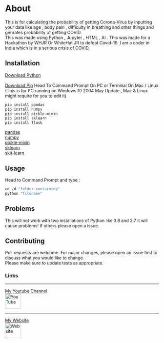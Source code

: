 # About

This is for calculating the probability of getting Corona-Virus by inputting your data like age , body pain , difficulty in breathing and other things and genrates probability of getting COVID.  
This was made using Python , Jupyter , HTML , AI . This was made for a Hackathon by WHJR Or WhiteHat JR to defeat Covid-19\. I am a coder in India which is in a serious crisis of COVID.

## Installation

[Download Python](https://www.python.org/downloads/)  
<br>
[Download Pip](https://pip.pypa.io/en/stable/installing/) 
Head To Command Prompt On PC or Terminal On Mac / Linux (This is for PC running on Windows 10 2004 May Update , Mac & Linux might require for you to edit it)

```python 
pip install pandas 
pip install numpy
pip install pickle-mixin 
pip install sklearn
pip install flask 
```

[pandas](https://pypi.org/project/pandas/)  
[numpy](https://pypi.org/project/numpy/)  
[pickle-mixin](https://pypi.org/project/pickle-mixin/)  
[sklearn](https://pypi.org/project/sklearn/)  
[skit-learn](https://pypi.org/project/scikit-learn/)  

## Usage

Head to Command Prompt and type :  

```python 
cd /d "folder-containing"
python "filename"
``` 

## Problems

This will not work with two installations of Python like 3.8 and 2.7 it will cause problems! If others please open a issue.

## Contributing

Pull requests are welcome. For major changes, please open an issue first to discuss what you would like to change.  
Please make sure to update tests as appropriate.

### Links

* * *

<a href="https://www.youtube.com/channel/UCdfaHl9USu-J-kp4Bj_7J2Q">
   My Youtube Channel
   <br>
   <img src="https://seeklogo.net/wp-content/uploads/2016/06/YouTube-icon.png" width="50" height="50" alt="YouTube">
 </a>
<br>
<hr>
 <a href="https://palashwhjr.wordpress.com">
   My Website
   <br>
   <img src="https://www.flaticon.com/svg/static/icons/svg/558/558593.svg"  width="50" height="50" alt="Website">
 </a>
